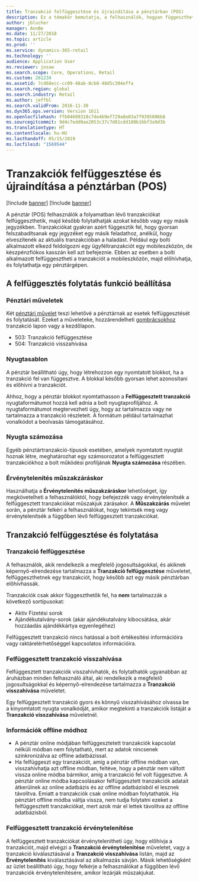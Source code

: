 ```yaml
---
title: Tranzakció felfüggesztése és újraindítása a pénztárban (POS)
description: Ez a témakör bemutatja, a felhasználók, hogyan függeszthetnek fel folyamatban lévő tranzakciókat, majd folytathatják azokat később egy másik jegyzék használatával a Microsoft Dynamics 365 for Retail használatával.
author: jblucher
manager: AnnBe
ms.date: 11/27/2018
ms.topic: article
ms.prod: ''
ms.service: dynamics-365-retail
ms.technology: ''
audience: Application User
ms.reviewer: josaw
ms.search.scope: Core, Operations, Retail
ms.custom: 261234
ms.assetid: 7cd68ecc-cc09-48ab-8cb8-48d5c304effa
ms.search.region: global
ms.search.industry: Retail
ms.author: jeffbl
ms.search.validFrom: 2016-11-30
ms.dyn365.ops.version: Version 1611
ms.openlocfilehash: ffb04609318c7de4b9ef729a8e03a7f9395806b8
ms.sourcegitcommit: 9d4c7edd0ae2053c37c7d81cdd180b16bf3a9d3b
ms.translationtype: HT
ms.contentlocale: hu-HU
ms.lasthandoff: 05/15/2019
ms.locfileid: "1569544"
---
```

# <a name="suspend-and-resume-transactions-in-the-point-of-sale-pos"></a>Tranzakciók felfüggesztése és újraindítása a pénztárban (POS)

[!include [banner](includes/banner.md)]
[!include [banner](includes/preview-banner.md)]

A pénztár (POS) felhasználók a folyamatban lévő tranzakciókat felfüggeszthetik, majd később folytathatják azokat később vagy egy másik jegyzékben. Tranzakciókat gyakran azért függesztik fel, hogy gyorsan felszabadítsanak egy jegyzéket egy másik feladathoz, anélkül, hogy elveszítenék az aktuális tranzakcióban a haladást. Például egy bolti alkalmazott elkezd feldolgozni egy ügyféltranzakciót egy mobileszközön, de készpénzfiókos kasszán kell azt befejeznie. Ebben az esetben a bolti alkalmazott felfüggesztheti a tranzakciót a mobileszközön, majd előhívhatja, és folytathatja egy pénztárgépen.

## <a name="configure-suspend-and-resume-functionality"></a>A felfüggesztés folytatás funkció beállítása

### <a name="pos-operations"></a>Pénztári műveletek

Két [pénztári művelet](pos-operations.md) teszi lehetővé a pénztárnak az esetek felfüggesztését és folytatását. Ezeket a műveleteke, hozzárendelheti [gombrácsokhoz](pos-screen-layouts.md) tranzakció lapon vagy a kezdőlapon.

- 503: Tranzakció felfüggesztése
- 504: Tranzakció visszahívása

### <a name="receipt-template"></a>Nyugtasablon

A pénztár beállítható úgy, hogy létrehozzon egy nyomtatott blokkot, ha a tranzakció fel van függesztve. A blokkal később gyorsan lehet azonosítani és előhívni a tranzakciót.

Ahhoz, hogy a pénztár blokkot nyomtathasson a **Felfüggesztett tranzakció** nyugtaformátumot hozzá kell adnia a bolt nyugtaprofiljához. A nyugtaformátumot megtervezheti úgy, hogy az tartalmazza vagy ne tartalmazza a tranzakció részleteit. A formátum például tartalmazhat vonalkódot a beolvasás támogatásához.

### <a name="receipt-numbering"></a>Nyugta számozása

Egyéb pénztártranzakció-típusok esetében, amelyek nyomtatott nyugtát hoznak létre, meghatározhat egy számsorozatot a felfüggesztett tranzakciókhoz a bolt működési profiljának **Nyugta számozása** részében.

### <a name="void-when-closing-shift"></a>Érvénytelenítés műszakzáráskor

Használhatja a **Érvénytelenítés műszakzáráskor** lehetőséget, így megkövetelheti a felhasználóktól, hogy befejezzék vagy érvénytelenítsék a felfüggesztett tranzakciókat műszakjuk zárásakor. A **Műszakzárás** művelet során, a pénztár felkéri a felhasználókat, hogy tekintsék meg vagy érvénytelenítsék a függőben lévő felfüggesztett tranzakciókat.

## <a name="suspend-and-resume-a-transaction"></a>Tranzakció felfüggesztése és folytatása

### <a name="suspend-a-transaction"></a>Tranzakció felfüggesztése

A felhasználók, akik rendelkezik a megfelelő jogosultságokkal, és akiknek képernyő-elrendezése tartalmazza a **Tranzakció felfüggesztése** műveletet, felfüggeszthetnek egy tranzakciót, hogy később azt egy másik pénztárban előhívhassák.

Tranzakciók csak akkor függeszthetők fel, ha **nem** tartalmazzák a következő sortípusokat:

- Aktív Fizetési sorok
- Ajándékutalvány-sorok (akár ajándékutalvány kibocsátása, akár hozzáadás ajándékkártya egyenlegéhez)

Felfüggesztett tranzakció nincs hatással a bolt értékesítési információira vagy raktárelérhetőséggel kapcsolatos információira.

### <a name="resume-a-suspended-transaction"></a>Felfüggesztett tranzakció visszahívása

Felfüggesztett tranzakciók visszahívhatók, és folytathatók ugyanabban az áruházban minden felhasználó által, aki rendelkezik a megfelelő jogosultságokkal és képernyő-elrendezése tartalmazza a **Tranzakció visszahívása** műveletet.

Egy felfüggesztett tranzakció gyors és könnyű visszahívásához olvassa be a kinyomtatott nyugta vonalkódját, amikor megtekinti a tranzakciók listáját a **Tranzakció visszahívása** műveletnél.

### <a name="considerations-for-offline-mode"></a>Információk offline módhoz

- A pénztár online módjában felfüggesztetett tranzakciók kapcsolat nélküli módban nem folytatható, mert az adatok nincsenek szinkronizálva az offline adatbázissal.
- Ha felfüggeszt egy tranzakciót, amíg a pénztár offline módban van, visszahívhatja azt offline módban, feltéve, hogy a pénztár nem váltott vissza online módba bármikor, amíg a tranzakció fel volt függesztve. A pénztár online módba kapcsolásakor felfüggesztett tranzakciók adatait átkerülnek az online adatbázis és az offline adatbázisból el lesznek távolítva. Emiatt a tranzakciók csak online módban folytathatók. Ha pénztárt offline módba váltja vissza, nem tudja folytatni ezeket a felfüggesztett tranzakciókat, mert azok már el lettek távolítva az offline adatbázisból.

### <a name="void-a-suspended-transaction"></a>Felfüggesztett tranzakció érvénytelenítése

A felfüggesztett tranzakciókat érvénytelenítheti úgy, hogy előhívja a tranzakciót,.majd elvégzi a **Tranzakció érvénytelenítése** műveletet, vagy a tranzakció kiválasztásával a **Tranzakció visszahívása** listán, majd az **Érvénytelenítés** kiválasztásával az alkalmazás sávján. Másik lehetőségként az üzlet beállítható úgy, hogy felkérje a felhasználókat a függőben lévő tranzakciók érvénytelenítésére, amikor lezárják műszakjukat.
